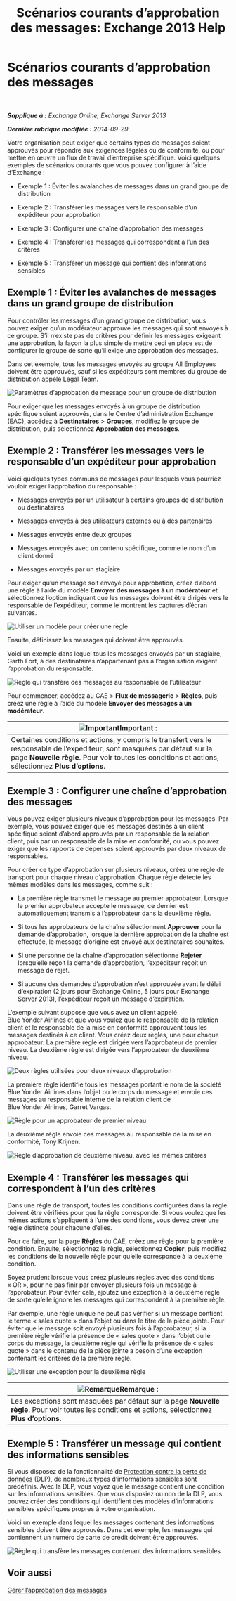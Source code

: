 ﻿---
title: 'Scénarios courants d’approbation des messages: Exchange 2013 Help'
TOCTitle: Scénarios courants d’approbation des messages
ms:assetid: 5c13a07e-c21d-4502-a9f9-fb801197e1dd
ms:mtpsurl: https://technet.microsoft.com/fr-fr/library/Dd298007(v=EXCHG.150)
ms:contentKeyID: 50478171
ms.date: 04/24/2018
mtps_version: v=EXCHG.150
ms.translationtype: HT
---

# Scénarios courants d’approbation des messages

 

_**Sapplique à :** Exchange Online, Exchange Server 2013_

_**Dernière rubrique modifiée :** 2014-09-29_

Votre organisation peut exiger que certains types de messages soient approuvés pour répondre aux exigences légales ou de conformité, ou pour mettre en œuvre un flux de travail d’entreprise spécifique. Voici quelques exemples de scénarios courants que vous pouvez configurer à l’aide d’Exchange :

  - Exemple 1 : Éviter les avalanches de messages dans un grand groupe de distribution

  - Exemple 2 : Transférer les messages vers le responsable d’un expéditeur pour approbation

  - Exemple 3 : Configurer une chaîne d’approbation des messages

  - Exemple 4 : Transférer les messages qui correspondent à l’un des critères

  - Exemple 5 : Transférer un message qui contient des informations sensibles

## Exemple 1 : Éviter les avalanches de messages dans un grand groupe de distribution

Pour contrôler les messages d’un grand groupe de distribution, vous pouvez exiger qu’un modérateur approuve les messages qui sont envoyés à ce groupe. S’il n’existe pas de critères pour définir les messages exigeant une approbation, la façon la plus simple de mettre ceci en place est de configurer le groupe de sorte qu’il exige une approbation des messages.

Dans cet exemple, tous les messages envoyés au groupe All Employees doivent être approuvés, sauf si les expéditeurs sont membres du groupe de distribution appelé Legal Team.

![Paramètres d’approbation de message pour un groupe de distribution](images/Dd298007.77721509-93f9-4a90-8d77-986db2b0acf4(EXCHG.150).png "Paramètres d’approbation de message pour un groupe de distribution")

Pour exiger que les messages envoyés à un groupe de distribution spécifique soient approuvés, dans le Centre d’administration Exchange (EAC), accédez à **Destinataires** \> **Groupes**, modifiez le groupe de distribution, puis sélectionnez **Approbation des messages**.

## Exemple 2 : Transférer les messages vers le responsable d’un expéditeur pour approbation

Voici quelques types communs de messages pour lesquels vous pourriez vouloir exiger l’approbation du responsable :

  - Messages envoyés par un utilisateur à certains groupes de distribution ou destinataires

  - Messages envoyés à des utilisateurs externes ou à des partenaires

  - Messages envoyés entre deux groupes

  - Messages envoyés avec un contenu spécifique, comme le nom d’un client donné

  - Messages envoyés par un stagiaire

Pour exiger qu’un message soit envoyé pour approbation, créez d’abord une règle à l’aide du modèle **Envoyer des messages à un modérateur** et sélectionnez l’option indiquant que les messages doivent être dirigés vers le responsable de l’expéditeur, comme le montrent les captures d’écran suivantes.

![Utiliser un modèle pour créer une règle](images/Dd298007.051a5653-1a09-4db4-908f-48b56cc8d13f(EXCHG.150).png "Utiliser un modèle pour créer une règle")

Ensuite, définissez les messages qui doivent être approuvés.

Voici un exemple dans lequel tous les messages envoyés par un stagiaire, Garth Fort, à des destinataires n’appartenant pas à l’organisation exigent l’approbation du responsable.

![Règle qui transfère des messages au responsable de l’utilisateur](images/Dd298007.7f94c22e-b5ba-45a3-9ccd-31996b6c863a(EXCHG.150).png "Règle qui transfère des messages au responsable de l’utilisateur")

Pour commencer, accédez au CAE \> **Flux de messagerie** \> **Règles**, puis créez une règle à l’aide du modèle **Envoyer des messages à un modérateur**.

<table>
<thead>
<tr class="header">
<th><img src="images/JJ159813.important(EXCHG.150).gif" title="Important" alt="Important" />Important :</th>
</tr>
</thead>
<tbody>
<tr class="odd">
<td>Certaines conditions et actions, y compris le transfert vers le responsable de l’expéditeur, sont masquées par défaut sur la page <strong>Nouvelle règle</strong>. Pour voir toutes les conditions et actions, sélectionnez <strong>Plus d’options</strong>.</td>
</tr>
</tbody>
</table>


## Exemple 3 : Configurer une chaîne d’approbation des messages

Vous pouvez exiger plusieurs niveaux d’approbation pour les messages. Par exemple, vous pouvez exiger que les messages destinés à un client spécifique soient d’abord approuvés par un responsable de la relation client, puis par un responsable de la mise en conformité, ou vous pouvez exiger que les rapports de dépenses soient approuvés par deux niveaux de responsables.

Pour créer ce type d’approbation sur plusieurs niveaux, créez une règle de transport pour chaque niveau d’approbation. Chaque règle détecte les mêmes modèles dans les messages, comme suit :

  - La première règle transmet le message au premier approbateur. Lorsque le premier approbateur accepte le message, ce dernier est automatiquement transmis à l’approbateur dans la deuxième règle.

  - Si tous les approbateurs de la chaîne sélectionnent **Approuver** pour la demande d’approbation, lorsque la dernière approbation de la chaîne est effectuée, le message d’origine est envoyé aux destinataires souhaités.

  - Si une personne de la chaîne d’approbation sélectionne **Rejeter** lorsqu’elle reçoit la demande d’approbation, l’expéditeur reçoit un message de rejet.

  - Si aucune des demandes d’approbation n’est approuvée avant le délai d’expiration (2 jours pour Exchange Online, 5 jours pour Exchange Server 2013), l’expéditeur reçoit un message d’expiration.

L’exemple suivant suppose que vous avez un client appelé Blue Yonder Airlines et que vous voulez que le responsable de la relation client et le responsable de la mise en conformité approuvent tous les messages destinés à ce client. Vous créez deux règles, une pour chaque approbateur. La première règle est dirigée vers l’approbateur de premier niveau. La deuxième règle est dirigée vers l’approbateur de deuxième niveau.

![Deux règles utilisées pour deux niveaux d’approbation](images/Dd298007.29686c05-eaa0-42b9-86ad-d577f656392c(EXCHG.150).png "Deux règles utilisées pour deux niveaux d’approbation")

La première règle identifie tous les messages portant le nom de la société Blue Yonder Airlines dans l’objet ou le corps du message et envoie ces messages au responsable interne de la relation client de Blue Yonder Airlines, Garret Vargas.

![Règle pour un approbateur de premier niveau](images/Dd298007.e22d1c04-85c5-4227-88e6-b118d5593350(EXCHG.150).png "Règle pour un approbateur de premier niveau")

La deuxième règle envoie ces messages au responsable de la mise en conformité, Tony Krijnen.

![Règle d’approbation de deuxième niveau, avec les mêmes critères](images/Dd298007.5d888786-8e48-4459-ab86-8a4b9a016d58(EXCHG.150).png "Règle d’approbation de deuxième niveau, avec les mêmes critères")

## Exemple 4 : Transférer les messages qui correspondent à l’un des critères

Dans une règle de transport, toutes les conditions configurées dans la règle doivent être vérifiées pour que la règle corresponde. Si vous voulez que les mêmes actions s’appliquent à l’une des conditions, vous devez créer une règle distincte pour chacune d’elles.

Pour ce faire, sur la page **Règles** du CAE, créez une règle pour la première condition. Ensuite, sélectionnez la règle, sélectionnez **Copier**, puis modifiez les conditions de la nouvelle règle pour qu’elle corresponde à la deuxième condition.

Soyez prudent lorsque vous créez plusieurs règles avec des conditions « OR », pour ne pas finir par envoyer plusieurs fois un message à l’approbateur. Pour éviter cela, ajoutez une exception à la deuxième règle de sorte qu’elle ignore les messages qui correspondent à la première règle.

Par exemple, une règle unique ne peut pas vérifier si un message contient le terme « sales quote » dans l’objet ou dans le titre de la pièce jointe. Pour éviter que le message soit envoyé plusieurs fois à l’approbateur, si la première règle vérifie la présence de « sales quote » dans l’objet ou le corps du message, la deuxième règle qui vérifie la présence de « sales quote » dans le contenu de la pièce jointe a besoin d’une exception contenant les critères de la première règle.

![Utiliser une exception pour la deuxième règle](images/Dd298007.c39bbdcf-c619-4f84-8922-114ad1da824d(EXCHG.150).png "Utiliser une exception pour la deuxième règle")

<table>
<thead>
<tr class="header">
<th><img src="images/JJ159664.note(EXCHG.150).gif" title="Remarque" alt="Remarque" />Remarque :</th>
</tr>
</thead>
<tbody>
<tr class="odd">
<td>Les exceptions sont masquées par défaut sur la page <strong>Nouvelle règle</strong>. Pour voir toutes les conditions et actions, sélectionnez <strong>Plus d’options</strong>.</td>
</tr>
</tbody>
</table>


## Exemple 5 : Transférer un message qui contient des informations sensibles

Si vous disposez de la fonctionnalité de [Protection contre la perte de données](technical-overview-of-dlp-data-loss-prevention-in-exchange.md) (DLP), de nombreux types d’informations sensibles sont prédéfinis. Avec la DLP, vous voyez que le message contient une condition sur les informations sensibles. Que vous disposiez ou non de la DLP, vous pouvez créer des conditions qui identifient des modèles d’informations sensibles spécifiques propres à votre organisation.

Voici un exemple dans lequel les messages contenant des informations sensibles doivent être approuvés. Dans cet exemple, les messages qui contiennent un numéro de carte de crédit doivent être approuvés.

![Règle qui transfère les messages contenant des informations sensibles](images/Dd298007.7ec1ca74-5d20-42ea-a9ee-3a8b25beb7df(EXCHG.150).png "Règle qui transfère les messages contenant des informations sensibles")

## Voir aussi


[Gérer l’approbation des messages](manage-message-approval-exchange-2013-help.md)

